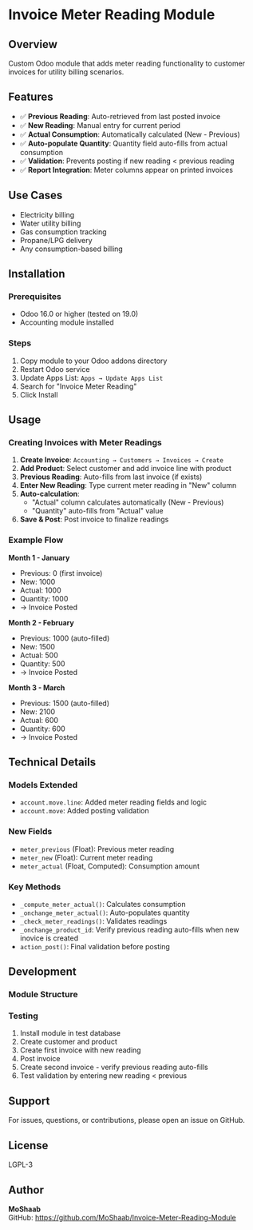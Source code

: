 # Invoice Meter Reading Module

## Overview
Custom Odoo module that adds meter reading functionality to customer invoices for utility billing scenarios.

## Features
- ✅ **Previous Reading**: Auto-retrieved from last posted invoice
- ✅ **New Reading**: Manual entry for current period
- ✅ **Actual Consumption**: Automatically calculated (New - Previous)
- ✅ **Auto-populate Quantity**: Quantity field auto-fills from actual consumption
- ✅ **Validation**: Prevents posting if new reading < previous reading
- ✅ **Report Integration**: Meter columns appear on printed invoices

## Use Cases
- Electricity billing
- Water utility billing
- Gas consumption tracking
- Propane/LPG delivery
- Any consumption-based billing

## Installation

### Prerequisites
- Odoo 16.0 or higher (tested on 19.0)
- Accounting module installed

### Steps
1. Copy module to your Odoo addons directory
2. Restart Odoo service
3. Update Apps List: `Apps → Update Apps List`
4. Search for "Invoice Meter Reading"
5. Click Install

## Usage

### Creating Invoices with Meter Readings

1. **Create Invoice**: `Accounting → Customers → Invoices → Create`
2. **Add Product**: Select customer and add invoice line with product
3. **Previous Reading**: Auto-fills from last invoice (if exists)
4. **Enter New Reading**: Type current meter reading in "New" column
5. **Auto-calculation**: 
   - "Actual" column calculates automatically (New - Previous)
   - "Quantity" auto-fills from "Actual" value
6. **Save & Post**: Post invoice to finalize readings

### Example Flow

**Month 1 - January**
- Previous: 0 (first invoice)
- New: 1000
- Actual: 1000
- Quantity: 1000
- → Invoice Posted

**Month 2 - February**
- Previous: 1000 (auto-filled)
- New: 1500
- Actual: 500
- Quantity: 500
- → Invoice Posted

**Month 3 - March**
- Previous: 1500 (auto-filled)
- New: 2100
- Actual: 600
- Quantity: 600
- → Invoice Posted

## Technical Details

### Models Extended
- `account.move.line`: Added meter reading fields and logic
- `account.move`: Added posting validation

### New Fields
- `meter_previous` (Float): Previous meter reading
- `meter_new` (Float): Current meter reading
- `meter_actual` (Float, Computed): Consumption amount

### Key Methods
- `_compute_meter_actual()`: Calculates consumption
- `_onchange_meter_actual()`: Auto-populates quantity
- `_check_meter_readings()`: Validates readings
- `_onchange_product_id`: Verify previous reading auto-fills when new inovice is created
- `action_post()`: Final validation before posting



## Development

### Module Structure


### Testing
1. Install module in test database
2. Create customer and product
3. Create first invoice with new reading
4. Post invoice
5. Create second invoice - verify previous reading auto-fills
6. Test validation by entering new reading < previous

## Support
For issues, questions, or contributions, please open an issue on GitHub.

## License
LGPL-3

## Author
**MoShaab**  
GitHub: https://github.com/MoShaab/Invoice-Meter-Reading-Module

